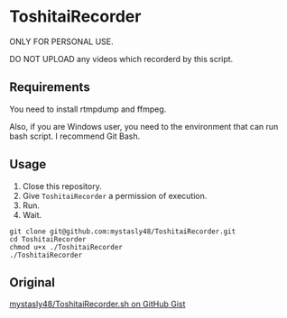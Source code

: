 # ToshitaiRecorder

ONLY FOR PERSONAL USE.

DO NOT UPLOAD any videos which recorderd by this script.

## Requirements

You need to install rtmpdump and ffmpeg.

Also, if you are Windows user, you need to the environment that can run bash script.
I recommend Git Bash.

## Usage

1. Close this repository.
1. Give `ToshitaiRecorder` a permission of execution.
1. Run.
1. Wait.

```
git clone git@github.com:mystasly48/ToshitaiRecorder.git
cd ToshitaiRecorder
chmod u+x ./ToshitaiRecorder
./ToshitaiRecorder
```

## Original

[mystasly48/ToshitaiRecorder.sh on GitHub Gist](https://gist.github.com/mystasly48/07b4b4167cfbb91c97bec846dd2c5c3d)

